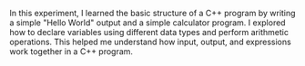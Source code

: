 In this experiment, I learned the basic structure of a C++ program by writing a simple "Hello World" output and a simple calculator program. I explored how to declare variables using different data types and perform arithmetic operations. This helped me understand how input, output, and expressions work together in a C++ program.
